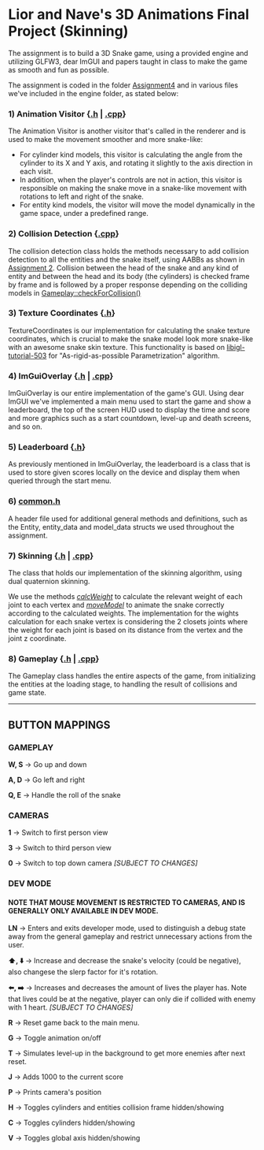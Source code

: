 # Lior and Nave's 3D Animations Final Project (Skinning)

The assignment is to build a 3D Snake game, using a provided engine and utilizing GLFW3, dear ImGUI and papers taught in class to make the game as smooth and fun as possible.

The assignment is coded in the folder [Assignment4](https://github.com/ThatGuyVanquish/3DAnimations_FP/tree/master/tutorial/Assignment4) and in various files we've included in the engine folder, as stated below:   

### 1) Animation Visitor {[.h](https://github.com/ThatGuyVanquish/3DAnimations_FP/blob/master/engine/AnimationVisitor.h) | [.cpp](https://github.com/ThatGuyVanquish/3DAnimations_FP/blob/master/engine/AnimationVisitor.cpp)}

The Animation Visitor is another visitor that's called in the renderer and is used to make the movement smoother and more snake-like:
* For cylinder kind models, this visitor is calculating the angle from the cylinder to its X and Y axis, and rotating it slightly to the axis direction in each visit. 
* In addition, when the player's controls are not in action, this visitor is responsible on making the snake move in a snake-like movement with rotations to left and right of the snake.
* For entity kind models, the visitor will move the model dynamically in the game space, under a predefined range.

### 2) Collision Detection {[.cpp](https://github.com/ThatGuyVanquish/3DAnimations_FP/blob/master/engine/CollisionDetection.cpp)}

The collision detection class holds the methods necessary to add collision detection to all the entities and the snake itself, using AABBs as shown in [Assignment 2](https://github.com/ThatGuyVanquish/3DAnimation_AS2). Collision between the head of the snake and any kind of entity and between the head and its body (the cylinders) is checked frame by frame and is followed by a proper response depending on the colliding models in [Gameplay::checkForCollision()](https://github.com/ThatGuyVanquish/3DAnimations_FP/blob/8651719f90fa30f949eff5098b087d569a7e7d52/engine/Gameplay.cpp#L293)

### 3) Texture Coordinates {[.h](https://github.com/ThatGuyVanquish/3DAnimations_FP/blob/master/engine/TextureCoordinates.h)}

TextureCoordinates is our implementation for calculating the snake texture coordinates, which is crucial to make the snake model look more snake-like with an awesome snake skin texture. This functionality is based on [libigl-tutorial-503](https://github.com/libigl/libigl/blob/main/tutorial/503_ARAPParam/main.cpp) for "As-rigid-as-possible Parametrization" algorithm.    

### 4) ImGuiOverlay {[.h](https://github.com/ThatGuyVanquish/3DAnimations_FP/blob/master/engine/ImGuiOverlay.h) | [.cpp](https://github.com/ThatGuyVanquish/3DAnimations_FP/blob/master/engine/ImGuiOverlay.cpp)}

ImGuiOverlay is our entire implementation of the game's GUI. Using dear ImGUI we've implemented a main menu used to start the game and show a leaderboard, the top of the screen HUD used to display the time and score and more graphics such as a start countdown, level-up and death screens, and so on.

### 5) Leaderboard {[.h](https://github.com/ThatGuyVanquish/3DAnimations_FP/blob/master/engine/Leaderboard.h)}

As previously mentioned in ImGuiOverlay, the leaderboard is a class that is used to store given scores locally on the device and display them when queried through the start menu.

### 6) [common.h](https://github.com/ThatGuyVanquish/3DAnimations_FP/blob/master/engine/common.h)

A header file used for additional general methods and definitions, such as the Entity, entity_data and model_data structs we used throughout the assignment.

### 7) Skinning {[.h](https://github.com/ThatGuyVanquish/3DAnimations_FP/blob/master/engine/Skinning.h) | [.cpp](https://github.com/ThatGuyVanquish/3DAnimations_FP/blob/master/engine/Skinning.cpp)}

The class that holds our implementation of the skinning algorithm, using dual quaternion skinning.

We use the methods [*calcWeight*](https://github.com/ThatGuyVanquish/3DAnimations_FP/blob/4414a87e9a48c9914e475d7511bb5d9238d89111/engine/Skinning.cpp#L86) to calculate the relevant weight of each joint to each vertex and [*moveModel*](https://github.com/ThatGuyVanquish/3DAnimations_FP/blob/4414a87e9a48c9914e475d7511bb5d9238d89111/engine/Skinning.cpp#L115) to animate the snake correctly according to the calculated weights. The implementation for the wights calculation for each snake vertex is considering the 2 closets joints where the weight for each joint is based on its distance from the vertex and the joint z coordinate.  

### 8) Gameplay {[.h](https://github.com/ThatGuyVanquish/3DAnimations_FP/blob/master/engine/Gameplay.h) | [.cpp](https://github.com/ThatGuyVanquish/3DAnimations_FP/blob/master/engine/Gameplay.cpp)}

The Gameplay class handles the entire aspects of the game, from initializing the entities at the loading stage, to handling the result of collisions and game state.

***************************
## BUTTON MAPPINGS

### GAMEPLAY
**W, S** -> Go up and down

**A, D** -> Go left and right

**Q, E** -> Handle the roll of the snake

### CAMERAS
**1** -> Switch to first person view

**3** -> Switch to third person view

**0** -> Switch to top down camera *[SUBJECT TO CHANGES]*

### DEV MODE
#### NOTE THAT MOUSE MOVEMENT IS RESTRICTED TO CAMERAS, AND IS GENERALLY ONLY AVAILABLE IN DEV MODE.

**LN** -> Enters and exits developer mode, used to distinguish a debug state away from the general gameplay and restrict unnecessary actions from the user.

**:arrow_up:, :arrow_down:** -> Increase and decrease the snake's velocity (could be negative), also changese the slerp factor for it's rotation.

**:arrow_left:, :arrow_right:** -> Increases and decreases the amount of lives the player has. Note that lives could be at the negative, player can only die if collided with enemy with 1 heart. *[SUBJECT TO CHANGES]*

**R** -> Reset game back to the main menu.

**G** -> Toggle animation on/off

**T** -> Simulates level-up in the background to get more enemies after next reset.

**J** -> Adds 1000 to the current score

**P** -> Prints camera's position

**H** -> Toggles cylinders and entities collision frame hidden/showing

**C** -> Toggles cylinders hidden/showing

**V** -> Toggles global axis hidden/showing
